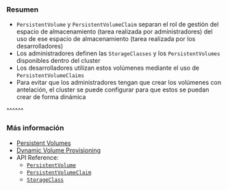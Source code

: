 ### Resumen

* `PersistentVolume` y `PersistentVolumeClaim` separan el rol de gestión del espacio de almacenamiento 
  (tarea realizada por administradores) del uso de ese espacio de almacenamiento (tarea realizada por los 
  desarrolladores)
* Los administradores definen las `StorageClasses` y los `PersistentVolumes` disponibles dentro del cluster
* Los desarrolladores utilizan estos volúmenes mediante el uso de `PersistentVolumeClaims`
* Para evitar que los administradores tengan que crear los volúmenes con antelación, el cluster
  se puede configurar para que estos se puedan crear de forma dinámica


^^^^^^

### Más información

* [Persistent Volumes](https://kubernetes.io/docs/concepts/storage/persistent-volumes/)
* [Dynamic Volume Provisioning](https://kubernetes.io/docs/concepts/storage/dynamic-provisioning/)
* API Reference:
  * [`PersistentVolume`](https://kubernetes.io/docs/reference/kubernetes-api/config-and-storage-resources/persistent-volume-v1/)
  * [`PersistentVolumeClaim`](https://kubernetes.io/docs/reference/kubernetes-api/config-and-storage-resources/persistent-volume-claim-v1/)
  * [`StorageClass`](https://kubernetes.io/docs/reference/kubernetes-api/config-and-storage-resources/storage-class-v1/)